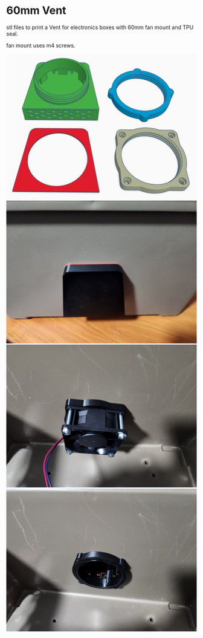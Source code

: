 # 60mm Vent

stl files to print a Vent for electronics boxes with 60mm fan mount and TPU seal.

fan mount uses m4 screws.




<img src=https://github.com/DnG-Crafts/3D_Printables/blob/main/60mm%20Vent/image.jpg><br>
<img src=https://github.com/DnG-Crafts/3D_Printables/blob/main/60mm%20Vent/image1.jpg><br>
<img src=https://github.com/DnG-Crafts/3D_Printables/blob/main/60mm%20Vent/image2.jpg><br>
<img src=https://github.com/DnG-Crafts/3D_Printables/blob/main/60mm%20Vent/image3.jpg><br>


